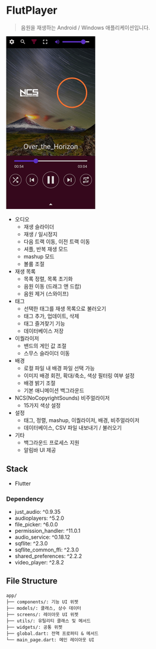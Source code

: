 # FlutPlayer
> 음원을 재생하는 Android / Windows 애플리케이션입니다.

![example](example.png)

- 오디오
	- 재생 슬라이더
	- 재생 / 일시정지
	- 다음 트랙 이동, 이전 트랙 이동
	- 셔플, 반복 재생 모드
	- mashup 모드
	- 볼륨 조절
- 재생 목록
	- 목록 정렬, 목록 초기화
	- 음원 이동 (드래그 앤 드랍)
	- 음원 제거 (스와이프)
- 태그
	- 선택한 태그를 재생 목록으로 불러오기
	- 태그 추가, 업데이트, 삭제
	- 태그 즐겨찾기 기능
	- 데이터베이스 저장
- 이퀄라이저
	- 밴드의 게인 값 조절
	- 스무스 슬라이더 이동
- 배경
	- 로컬 파일 내 배경 파일 선택 가능
	- 이미지 배경 회전, 확대/축소, 색상 필터링 여부 설정
	- 배경 밝기 조절
	- 기본 애니메이션 백그라운드
- NCS(NoCopyrightSounds) 비주얼라이저
	- 15가지 색상 설정
- 설정
	- 태그, 정렬, mashup, 이퀄라이저, 배경, 비주얼라이저
	- 데이터베이스, CSV 파일 내보내기 / 불러오기
- 기타
	- 백그라운드 프로세스 지원
	- 알림바 UI 제공

## Stack
- Flutter

### Dependency
- just_audio: ^0.9.35
- audioplayers: ^5.2.0
- file_picker: ^6.0.0
- permission_handler: ^11.0.1
- audio_service: ^0.18.12
- sqflite: ^2.3.0
- sqflite_common_ffi: ^2.3.0
- shared_preferences: ^2.2.2
- video_player: ^2.8.2

## File Structure
```
app/
├── components/: 기능 UI 위젯
├── models/: 클래스, 상수 데이터
├── screens/: 레이아웃 UI 위젯
├── utils/: 유틸리티 클래스 및 메서드
├── widgets/: 공통 위젯
├── global.dart: 전역 프로퍼티 & 메서드
└── main_page.dart: 메인 레이아웃 UI
```
